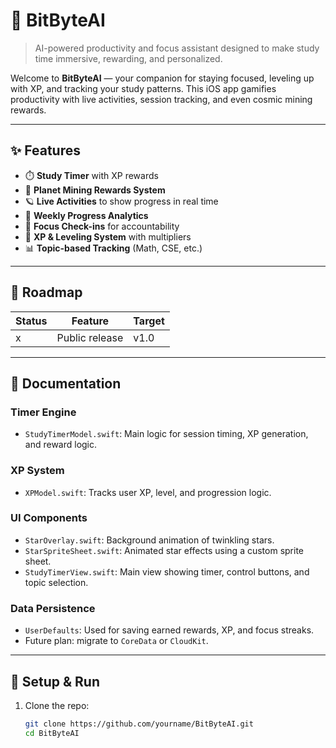 # 🚀 BitByteAI

> AI-powered productivity and focus assistant designed to make study time immersive, rewarding, and personalized.

Welcome to **BitByteAI** — your companion for staying focused, leveling up with XP, and tracking your study patterns. This iOS app gamifies productivity with live activities, session tracking, and even cosmic mining rewards.

---

## ✨ Features

- ⏱️ **Study Timer** with XP rewards  
- 🌌 **Planet Mining Rewards System**  
- 🪐 **Live Activities** to show progress in real time  
- 🧠 **Weekly Progress Analytics**  
- 🔔 **Focus Check-ins** for accountability  
- 🧬 **XP & Leveling System** with multipliers  
- 📊 **Topic-based Tracking** (Math, CSE, etc.)

---

## 🧭 Roadmap

| Status | Feature                              | Target |
|--------|--------------------------------------|--------|
| x      | Public release                       | v1.0   |

---

## 🧩 Documentation

### Timer Engine
- `StudyTimerModel.swift`: Main logic for session timing, XP generation, and reward logic.

### XP System
- `XPModel.swift`: Tracks user XP, level, and progression logic.

### UI Components
- `StarOverlay.swift`: Background animation of twinkling stars.
- `StarSpriteSheet.swift`: Animated star effects using a custom sprite sheet.
- `StudyTimerView.swift`: Main view showing timer, control buttons, and topic selection.

### Data Persistence
- `UserDefaults`: Used for saving earned rewards, XP, and focus streaks.
- Future plan: migrate to `CoreData` or `CloudKit`.

---

## 🔧 Setup & Run

1. Clone the repo:
   ```bash
   git clone https://github.com/yourname/BitByteAI.git
   cd BitByteAI
